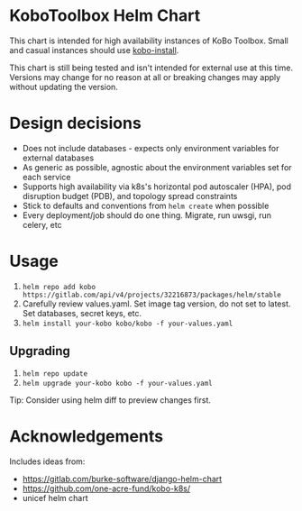 # KoboToolbox Helm Chart

This chart is intended for high availability instances of KoBo Toolbox. Small and casual instances should use [kobo-install](https://github.com/kobotoolbox/kobo-install). 

This chart is still being tested and isn't intended for external use at this time. Versions may change for no reason at all or breaking changes may apply without updating the version.

# Design decisions

- Does not include databases - expects only environment variables for external databases
- As generic as possible, agnostic about the environment variables set for each service
- Supports high availability via k8s's horizontal pod autoscaler (HPA), pod disruption budget (PDB), and topology spread constraints
- Stick to defaults and conventions from `helm create` when possible
- Every deployment/job should do one thing. Migrate, run uwsgi, run celery, etc

# Usage

1. `helm repo add kobo https://gitlab.com/api/v4/projects/32216873/packages/helm/stable`
1. Carefully review values.yaml. Set image tag version, do not set to latest. Set databases, secret keys, etc.
1. `helm install your-kobo kobo/kobo -f your-values.yaml`

## Upgrading

1. `helm repo update`
1. `helm upgrade your-kobo kobo -f your-values.yaml`

Tip: Consider using helm diff to preview changes first.

# Acknowledgements

Includes ideas from:

- https://gitlab.com/burke-software/django-helm-chart
- https://github.com/one-acre-fund/kobo-k8s/
- unicef helm chart
